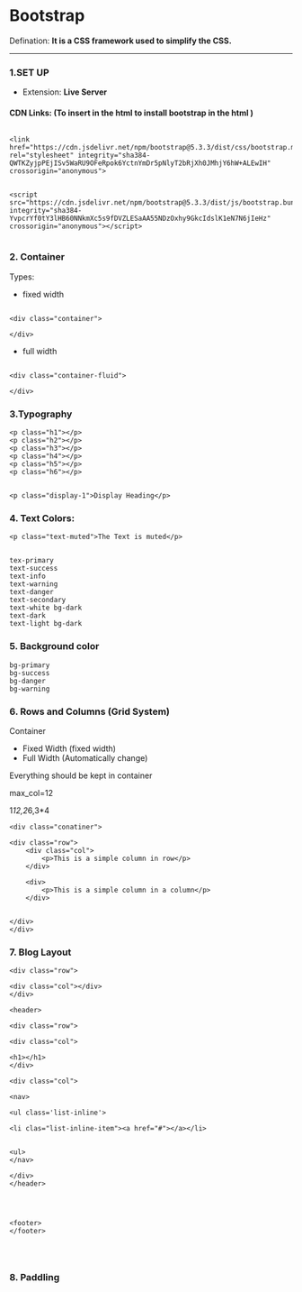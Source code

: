 # Bootstrap


Defination: __It is a  CSS framework used to simplify the CSS.__ 

---

### 1.SET UP

* Extension: **Live Server**


#### CDN Links: (To insert in the html to install bootstrap in the html )
```

<link href="https://cdn.jsdelivr.net/npm/bootstrap@5.3.3/dist/css/bootstrap.min.css" rel="stylesheet" integrity="sha384-QWTKZyjpPEjISv5WaRU9OFeRpok6YctnYmDr5pNlyT2bRjXh0JMhjY6hW+ALEwIH" crossorigin="anonymous">


```

```
<script src="https://cdn.jsdelivr.net/npm/bootstrap@5.3.3/dist/js/bootstrap.bundle.min.js" integrity="sha384-YvpcrYf0tY3lHB60NNkmXc5s9fDVZLESaAA55NDzOxhy9GkcIdslK1eN7N6jIeHz" crossorigin="anonymous"></script>


```

### 2. Container
Types:  

* fixed width


```

<div class="container">

</div>
```







* full width


```

<div class="container-fluid">

</div>
```


### 3.Typography


```
<p class="h1"></p>
<p class="h2"></p>
<p class="h3"></p>
<p class="h4"></p>
<p class="h5"></p>
<p class="h6"></p>

```
```

<p class="display-1">Display Heading</p>
```
      

### 4. Text Colors:



```
<p class="text-muted">The Text is muted</p>


```

```
tex-primary
text-success
text-info
text-warning
text-danger
text-secondary
text-white bg-dark
text-dark
text-light bg-dark
```

### 5. Background color

```
bg-primary
bg-success
bg-danger
bg-warning
```


### 6. Rows and Columns (Grid System)

Container  

* Fixed Width (fixed width)
* Full Width  (Automatically change)


Everything should be kept in container  


max_col=12

1*12,2*6,3*4  


```
<div class="conatiner">

<div class="row">
    <div class="col">
        <p>This is a simple column in row</p>
    </div>

    <div>
        <p>This is a simple column in a column</p>
    </div>


</div>
</div>

```

### 7. Blog Layout


```
<div class="row">

<div class="col"></div>
</div>

<header>

<div class="row">

<div class="col">

<h1></h1>
</div>

<div class="col">

<nav>

<ul class='list-inline'>

<li clas="list-inline-item"><a href="#"></a></li>


<ul>
</nav>

</div>
</header>




<footer>
</footer>




```

### 8. Paddling




